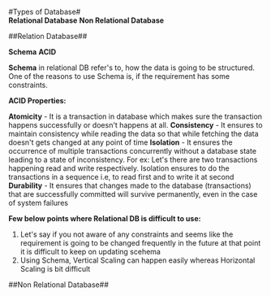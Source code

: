 #Types of Database# </br >
**Relational Database**
**Non Relational Database**


##Relation Database##

**Schema**
**ACID**

**Schema** in relational DB refer's to, how the data is going to be structured.
One of the reasons to use Schema is, if the requirement has some constraints.


**ACID Properties:**

**Atomicity** - It is a transaction in database which makes sure the transaction happens successfully or doesn't happens at all.
**Consistency** - It ensures to maintain consistency while reading the data so that while fetching the data doesn't gets changed at any point of time
**Isolation** - It ensures the occurrence of multiple transactions concurrently without a database state leading to a state of inconsistency.
        For ex: Let's there are two transactions happening read and write respectively.
                Isolation ensures to do the transactions in a sequence i.e, to read first and to write it at second
**Durability** - It ensures that changes made to the database (transactions) that are successfully committed will survive permanently, even in the case of system failures

**Few below points where Relational DB is difficult to use:**
1. Let's say if you not aware of any constraints and seems like the requirement is going to be changed frequently in the future at that point it is difficult to keep on updating scehema
2. Using Schema, Vertical Scaling can happen easily whereas Horizontal Scaling is bit difficult


##Non Relational Database##

